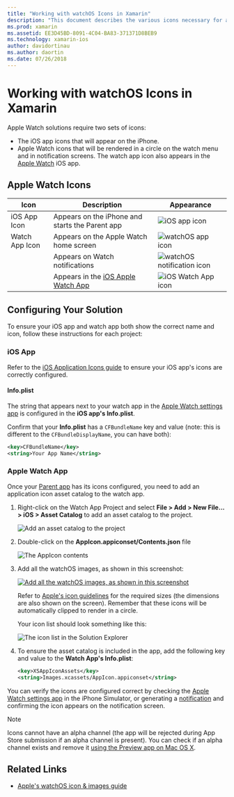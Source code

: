 ```yaml
---
title: "Working with watchOS Icons in Xamarin"
description: "This document describes the various icons necessary for a watchOS application and how to set up a solution to include these icons."
ms.prod: xamarin
ms.assetid: EE3D45BD-8091-4C04-BA83-371371D8BEB9
ms.technology: xamarin-ios
author: davidortinau
ms.author: daortin
ms.date: 07/26/2018
---
```


# Working with watchOS Icons in Xamarin

Apple Watch solutions require two sets of icons:

- The iOS app icons that will appear on the iPhone.
- Apple Watch icons that will be rendered in a circle
  on the watch menu and in notification screens. The watch
  app icon also appears in the [Apple Watch](~/ios/watchos/app-fundamentals/settings.md)
  iOS app.

## Apple Watch Icons

|Icon|Description|Appearance|
|-|-|-|
|iOS App Icon|Appears on the iPhone and starts the Parent app|![iOS app icon](icons-images/icon-ios.png)|
|Watch App Icon|Appears on the Apple Watch home screen|![watchOS app icon](icons-images/icon-home.png)|
||Appears on Watch notifications|![watchOS notification icon](icons-images/notification-icon.png)|
||Appears in the [iOS Apple Watch App](~/ios/watchos/app-fundamentals/settings.md)|![iOS Watch App icon](icons-images/watch-app-sml.png)|

## Configuring Your Solution

To ensure your iOS app and watch app both show the correct
  name and icon, follow these instructions for each project:

### iOS App

Refer to the [iOS Application Icons guide](~/ios/app-fundamentals/images-icons/app-icons.md)
  to ensure your iOS app's icons are correctly configured.

#### Info.plist

The string that appears next to your watch app in the [Apple Watch settings app](~/ios/watchos/app-fundamentals/settings.md) is configured in the
**iOS app's Info.plist**.

Confirm that your **Info.plist** has a `CFBundleName` key and value (note:
  this is different to the `CFBundleDisplayName`, you can have both):

```xml
<key>CFBundleName</key>
<string>Your App Name</string>
```

### Apple Watch App

Once your [Parent app](~/ios/watchos/app-fundamentals/parent-app.md) has
  its icons configured, you need to add an application icon
  asset catalog to the watch app.

1. Right-click on the Watch App Project and select
    **File > Add > New File... > iOS > Asset Catalog** to add an
    asset catalog to the project.

    ![Add an asset catalog to the project](icons-images/newasset.png)

2. Double-click on the **AppIcon.appiconset/Contents.json** file

    ![The AppIcon contents](icons-images/xcassets-iconset-sml.png)

3. Add all the watchOS images, as shown in this screenshot:

    [![Add all the watchOS images, as shown in this screenshot](icons-images/appicons-sml.png)](icons-images/appicons.png#lightbox)

    Refer to [Apple's icon guidelines](https://developer.apple.com/design/human-interface-guidelines/watchos/icons-and-images/menu-icons/) for the required sizes
    (the dimensions are also shown on the screen). Remember
    that these icons will be automatically clipped to render
    in a circle.

    Your icon list should look something like this:

    ![The icon list in the Solution Explorer](icons-images/xcassets-complete-sml.png)

4. To ensure the asset catalog is included in the app, add
  the following key and value to the **Watch App's Info.plist**:

    ```xml
    <key>XSAppIconAssets</key>
    <string>Images.xcassets/AppIcon.appiconset</string>
    ```

You can verify the icons are configured correct by checking
  the [Apple Watch settings app](~/ios/watchos/app-fundamentals/settings.md)
  in the iPhone Simulator, or generating a [notification](~/ios/watchos/platform/notifications.md)
  and confirming the icon appears on the notification screen.

> [!NOTE]
> Icons cannot have an alpha channel (the app will be rejected during App Store submission if an alpha channel is present). You can check if an alpha channel exists and remove it [using the Preview app on Mac OS X](~/ios/watchos/troubleshooting.md#noalpha).

## Related Links

- [Apple's watchOS icon & images guide](https://developer.apple.com/design/human-interface-guidelines/watchos/icons-and-images/)
